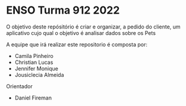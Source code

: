 # ENSO Turma 912 2022

 O objetivo deste repósitório é criar e organizar, a pedido do cliente, um aplicativo cujo qual o objetivo é analisar
dados sobre os Pets

  A equipe que irá realizar este repositorio é composta por:

   - Camila Pinheiro
   - Christian Lucas
   - Jennifer Monique
   - Jousiclecia Almeida
   
   

Orientador
- Daniel Fireman